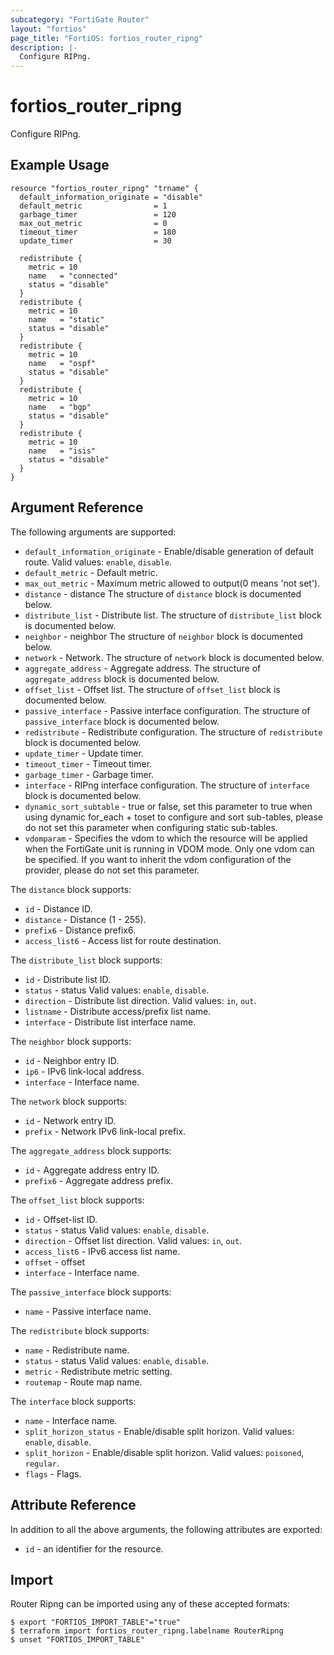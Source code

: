 ```yaml
---
subcategory: "FortiGate Router"
layout: "fortios"
page_title: "FortiOS: fortios_router_ripng"
description: |-
  Configure RIPng.
---
```


# fortios_router_ripng
Configure RIPng.

## Example Usage

```hcl
resource "fortios_router_ripng" "trname" {
  default_information_originate = "disable"
  default_metric                = 1
  garbage_timer                 = 120
  max_out_metric                = 0
  timeout_timer                 = 180
  update_timer                  = 30

  redistribute {
    metric = 10
    name   = "connected"
    status = "disable"
  }
  redistribute {
    metric = 10
    name   = "static"
    status = "disable"
  }
  redistribute {
    metric = 10
    name   = "ospf"
    status = "disable"
  }
  redistribute {
    metric = 10
    name   = "bgp"
    status = "disable"
  }
  redistribute {
    metric = 10
    name   = "isis"
    status = "disable"
  }
}
```

## Argument Reference

The following arguments are supported:

* `default_information_originate` - Enable/disable generation of default route. Valid values: `enable`, `disable`.
* `default_metric` - Default metric.
* `max_out_metric` - Maximum metric allowed to output(0 means 'not set').
* `distance` - distance The structure of `distance` block is documented below.
* `distribute_list` - Distribute list. The structure of `distribute_list` block is documented below.
* `neighbor` - neighbor The structure of `neighbor` block is documented below.
* `network` - Network. The structure of `network` block is documented below.
* `aggregate_address` - Aggregate address. The structure of `aggregate_address` block is documented below.
* `offset_list` - Offset list. The structure of `offset_list` block is documented below.
* `passive_interface` - Passive interface configuration. The structure of `passive_interface` block is documented below.
* `redistribute` - Redistribute configuration. The structure of `redistribute` block is documented below.
* `update_timer` - Update timer.
* `timeout_timer` - Timeout timer.
* `garbage_timer` - Garbage timer.
* `interface` - RIPng interface configuration. The structure of `interface` block is documented below.
* `dynamic_sort_subtable` - true or false, set this parameter to true when using dynamic for_each + toset to configure and sort sub-tables, please do not set this parameter when configuring static sub-tables.
* `vdomparam` - Specifies the vdom to which the resource will be applied when the FortiGate unit is running in VDOM mode. Only one vdom can be specified. If you want to inherit the vdom configuration of the provider, please do not set this parameter.

The `distance` block supports:

* `id` - Distance ID.
* `distance` - Distance (1 - 255).
* `prefix6` - Distance prefix6.
* `access_list6` - Access list for route destination.

The `distribute_list` block supports:

* `id` - Distribute list ID.
* `status` - status Valid values: `enable`, `disable`.
* `direction` - Distribute list direction. Valid values: `in`, `out`.
* `listname` - Distribute access/prefix list name.
* `interface` - Distribute list interface name.

The `neighbor` block supports:

* `id` - Neighbor entry ID.
* `ip6` - IPv6 link-local address.
* `interface` - Interface name.

The `network` block supports:

* `id` - Network entry ID.
* `prefix` - Network IPv6 link-local prefix.

The `aggregate_address` block supports:

* `id` - Aggregate address entry ID.
* `prefix6` - Aggregate address prefix.

The `offset_list` block supports:

* `id` - Offset-list ID.
* `status` - status Valid values: `enable`, `disable`.
* `direction` - Offset list direction. Valid values: `in`, `out`.
* `access_list6` - IPv6 access list name.
* `offset` - offset
* `interface` - Interface name.

The `passive_interface` block supports:

* `name` - Passive interface name.

The `redistribute` block supports:

* `name` - Redistribute name.
* `status` - status Valid values: `enable`, `disable`.
* `metric` - Redistribute metric setting.
* `routemap` - Route map name.

The `interface` block supports:

* `name` - Interface name.
* `split_horizon_status` - Enable/disable split horizon. Valid values: `enable`, `disable`.
* `split_horizon` - Enable/disable split horizon. Valid values: `poisoned`, `regular`.
* `flags` - Flags.


## Attribute Reference

In addition to all the above arguments, the following attributes are exported:
* `id` - an identifier for the resource.

## Import

Router Ripng can be imported using any of these accepted formats:
```
$ export "FORTIOS_IMPORT_TABLE"="true"
$ terraform import fortios_router_ripng.labelname RouterRipng
$ unset "FORTIOS_IMPORT_TABLE"
```
